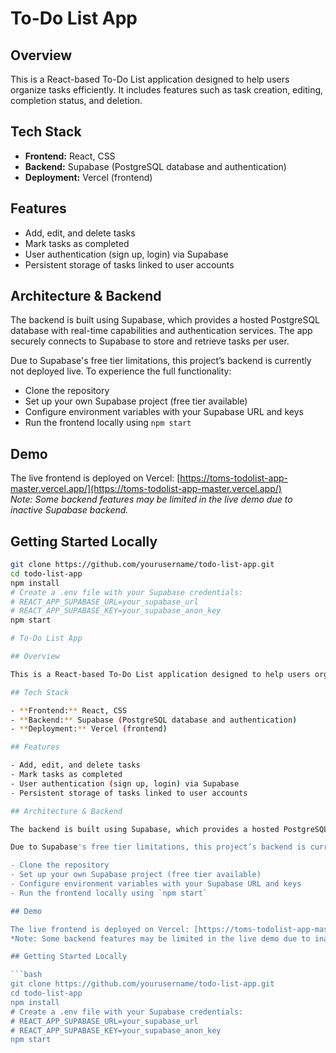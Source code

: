 # To-Do List App

## Overview

This is a React-based To-Do List application designed to help users organize tasks efficiently. It includes features such as task creation, editing, completion status, and deletion.

## Tech Stack

- **Frontend:** React, CSS  
- **Backend:** Supabase (PostgreSQL database and authentication)  
- **Deployment:** Vercel (frontend)  

## Features

- Add, edit, and delete tasks  
- Mark tasks as completed  
- User authentication (sign up, login) via Supabase  
- Persistent storage of tasks linked to user accounts  

## Architecture & Backend

The backend is built using Supabase, which provides a hosted PostgreSQL database with real-time capabilities and authentication services. The app securely connects to Supabase to store and retrieve tasks per user.

Due to Supabase's free tier limitations, this project’s backend is currently not deployed live. To experience the full functionality:

- Clone the repository  
- Set up your own Supabase project (free tier available)  
- Configure environment variables with your Supabase URL and keys  
- Run the frontend locally using `npm start`  

## Demo

The live frontend is deployed on Vercel: [https://toms-todolist-app-master.vercel.app/](https://toms-todolist-app-master.vercel.app/)  
*Note: Some backend features may be limited in the live demo due to inactive Supabase backend.*

## Getting Started Locally

```bash
git clone https://github.com/yourusername/todo-list-app.git
cd todo-list-app
npm install
# Create a .env file with your Supabase credentials:
# REACT_APP_SUPABASE_URL=your_supabase_url
# REACT_APP_SUPABASE_KEY=your_supabase_anon_key
npm start

# To-Do List App

## Overview

This is a React-based To-Do List application designed to help users organize tasks efficiently. It includes features such as task creation, editing, completion status, and deletion.

## Tech Stack

- **Frontend:** React, CSS  
- **Backend:** Supabase (PostgreSQL database and authentication)  
- **Deployment:** Vercel (frontend)  

## Features

- Add, edit, and delete tasks  
- Mark tasks as completed  
- User authentication (sign up, login) via Supabase  
- Persistent storage of tasks linked to user accounts  

## Architecture & Backend

The backend is built using Supabase, which provides a hosted PostgreSQL database with real-time capabilities and authentication services. The app securely connects to Supabase to store and retrieve tasks per user.

Due to Supabase's free tier limitations, this project’s backend is currently not deployed live. To experience the full functionality:

- Clone the repository  
- Set up your own Supabase project (free tier available)  
- Configure environment variables with your Supabase URL and keys  
- Run the frontend locally using `npm start`  

## Demo

The live frontend is deployed on Vercel: [https://toms-todolist-app-master.vercel.app/](https://toms-todolist-app-master.vercel.app/)  
*Note: Some backend features may be limited in the live demo due to inactive Supabase backend.*

## Getting Started Locally

```bash
git clone https://github.com/yourusername/todo-list-app.git
cd todo-list-app
npm install
# Create a .env file with your Supabase credentials:
# REACT_APP_SUPABASE_URL=your_supabase_url
# REACT_APP_SUPABASE_KEY=your_supabase_anon_key
npm start
